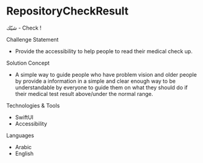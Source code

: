 # RepositoryCheckResult
شيّك - Check !


Challenge Statement
- Provide the accessibility to help people to read their medical check up.

Solution Concept
- A simple way to guide people who have problem vision and older people by provide a information in a simple and clear enough way to be understandable by everyone to guide them on what they should do if their medical test result above/under the normal range.

Technologies & Tools
- SwiftUI
- Accessibility

Languages
- Arabic
- English




